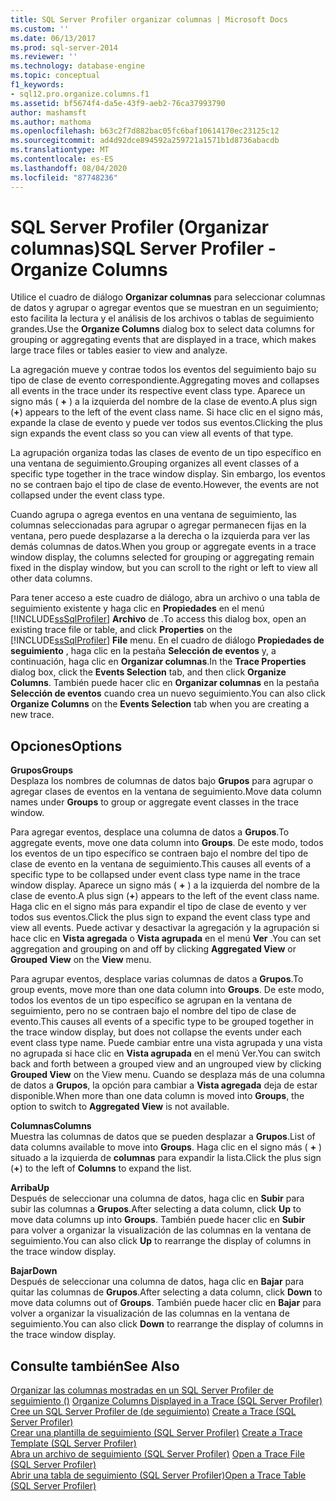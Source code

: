 ```yaml
---
title: SQL Server Profiler organizar columnas | Microsoft Docs
ms.custom: ''
ms.date: 06/13/2017
ms.prod: sql-server-2014
ms.reviewer: ''
ms.technology: database-engine
ms.topic: conceptual
f1_keywords:
- sql12.pro.organize.columns.f1
ms.assetid: bf5674f4-da5e-43f9-aeb2-76ca37993790
author: mashamsft
ms.author: mathoma
ms.openlocfilehash: b63c2f7d882bac05fc6baf10614170ec23125c12
ms.sourcegitcommit: ad4d92dce894592a259721a1571b1d8736abacdb
ms.translationtype: MT
ms.contentlocale: es-ES
ms.lasthandoff: 08/04/2020
ms.locfileid: "87748236"
---
```

# <a name="sql-server-profiler---organize-columns"></a><span data-ttu-id="892db-102">SQL Server Profiler (Organizar columnas)</span><span class="sxs-lookup"><span data-stu-id="892db-102">SQL Server Profiler - Organize Columns</span></span>
  <span data-ttu-id="892db-103">Utilice el cuadro de diálogo **Organizar columnas** para seleccionar columnas de datos y agrupar o agregar eventos que se muestran en un seguimiento; esto facilita la lectura y el análisis de los archivos o tablas de seguimiento grandes.</span><span class="sxs-lookup"><span data-stu-id="892db-103">Use the **Organize Columns** dialog box to select data columns for grouping or aggregating events that are displayed in a trace, which makes large trace files or tables easier to view and analyze.</span></span>  
  
 <span data-ttu-id="892db-104">La agregación mueve y contrae todos los eventos del seguimiento bajo su tipo de clase de evento correspondiente.</span><span class="sxs-lookup"><span data-stu-id="892db-104">Aggregating moves and collapses all events in the trace under its respective event class type.</span></span> <span data-ttu-id="892db-105">Aparece un signo más ( **+** ) a la izquierda del nombre de la clase de evento.</span><span class="sxs-lookup"><span data-stu-id="892db-105">A plus sign (**+**) appears to the left of the event class name.</span></span> <span data-ttu-id="892db-106">Si hace clic en el signo más, expande la clase de evento y puede ver todos sus eventos.</span><span class="sxs-lookup"><span data-stu-id="892db-106">Clicking the plus sign expands the event class so you can view all events of that type.</span></span>  
  
 <span data-ttu-id="892db-107">La agrupación organiza todas las clases de evento de un tipo específico en una ventana de seguimiento.</span><span class="sxs-lookup"><span data-stu-id="892db-107">Grouping organizes all event classes of a specific type together in the trace window display.</span></span> <span data-ttu-id="892db-108">Sin embargo, los eventos no se contraen bajo el tipo de clase de evento.</span><span class="sxs-lookup"><span data-stu-id="892db-108">However, the events are not collapsed under the event class type.</span></span>  
  
 <span data-ttu-id="892db-109">Cuando agrupa o agrega eventos en una ventana de seguimiento, las columnas seleccionadas para agrupar o agregar permanecen fijas en la ventana, pero puede desplazarse a la derecha o la izquierda para ver las demás columnas de datos.</span><span class="sxs-lookup"><span data-stu-id="892db-109">When you group or aggregate events in a trace window display, the columns selected for grouping or aggregating remain fixed in the display window, but you can scroll to the right or left to view all other data columns.</span></span>  
  
 <span data-ttu-id="892db-110">Para tener acceso a este cuadro de diálogo, abra un archivo o una tabla de seguimiento existente y haga clic en **Propiedades** en el menú [!INCLUDE[ssSqlProfiler](../includes/sssqlprofiler-md.md)] **Archivo** de .</span><span class="sxs-lookup"><span data-stu-id="892db-110">To access this dialog box, open an existing trace file or table, and click **Properties** on the [!INCLUDE[ssSqlProfiler](../includes/sssqlprofiler-md.md)] **File** menu.</span></span> <span data-ttu-id="892db-111">En el cuadro de diálogo **Propiedades de seguimiento** , haga clic en la pestaña **Selección de eventos** y, a continuación, haga clic en **Organizar columnas**.</span><span class="sxs-lookup"><span data-stu-id="892db-111">In the **Trace Properties** dialog box, click the **Events Selection** tab, and then click **Organize Columns**.</span></span> <span data-ttu-id="892db-112">También puede hacer clic en **Organizar columnas** en la pestaña **Selección de eventos** cuando crea un nuevo seguimiento.</span><span class="sxs-lookup"><span data-stu-id="892db-112">You can also click **Organize Columns** on the **Events Selection** tab when you are creating a new trace.</span></span>  
  
## <a name="options"></a><span data-ttu-id="892db-113">Opciones</span><span class="sxs-lookup"><span data-stu-id="892db-113">Options</span></span>  
 <span data-ttu-id="892db-114">**Grupos**</span><span class="sxs-lookup"><span data-stu-id="892db-114">**Groups**</span></span>  
 <span data-ttu-id="892db-115">Desplaza los nombres de columnas de datos bajo **Grupos** para agrupar o agregar clases de eventos en la ventana de seguimiento.</span><span class="sxs-lookup"><span data-stu-id="892db-115">Move data column names under **Groups** to group or aggregate event classes in the trace window.</span></span>  
  
 <span data-ttu-id="892db-116">Para agregar eventos, desplace una columna de datos a **Grupos**.</span><span class="sxs-lookup"><span data-stu-id="892db-116">To aggregate events, move one data column into **Groups**.</span></span> <span data-ttu-id="892db-117">De este modo, todos los eventos de un tipo específico se contraen bajo el nombre del tipo de clase de evento en la ventana de seguimiento.</span><span class="sxs-lookup"><span data-stu-id="892db-117">This causes all events of a specific type to be collapsed under event class type name in the trace window display.</span></span> <span data-ttu-id="892db-118">Aparece un signo más ( **+** ) a la izquierda del nombre de la clase de evento.</span><span class="sxs-lookup"><span data-stu-id="892db-118">A plus sign (**+**) appears to the left of the event class name.</span></span> <span data-ttu-id="892db-119">Haga clic en el signo más para expandir el tipo de clase de evento y ver todos sus eventos.</span><span class="sxs-lookup"><span data-stu-id="892db-119">Click the plus sign to expand the event class type and view all events.</span></span> <span data-ttu-id="892db-120">Puede activar y desactivar la agregación y la agrupación si hace clic en **Vista agregada** o **Vista agrupada** en el menú **Ver** .</span><span class="sxs-lookup"><span data-stu-id="892db-120">You can set aggregation and grouping on and off by clicking **Aggregated View** or **Grouped View** on the **View** menu.</span></span>  
  
 <span data-ttu-id="892db-121">Para agrupar eventos, desplace varias columnas de datos a **Grupos**.</span><span class="sxs-lookup"><span data-stu-id="892db-121">To group events, move more than one data column into **Groups**.</span></span> <span data-ttu-id="892db-122">De este modo, todos los eventos de un tipo específico se agrupan en la ventana de seguimiento, pero no se contraen bajo el nombre del tipo de clase de evento.</span><span class="sxs-lookup"><span data-stu-id="892db-122">This causes all events of a specific type to be grouped together in the trace window display, but does not collapse the events under each event class type name.</span></span> <span data-ttu-id="892db-123">Puede cambiar entre una vista agrupada y una vista no agrupada si hace clic en **Vista agrupada** en el menú Ver.</span><span class="sxs-lookup"><span data-stu-id="892db-123">You can switch back and forth between a grouped view and an ungrouped view by clicking **Grouped View** on the View menu.</span></span> <span data-ttu-id="892db-124">Cuando se desplaza más de una columna de datos a **Grupos**, la opción para cambiar a **Vista agregada** deja de estar disponible.</span><span class="sxs-lookup"><span data-stu-id="892db-124">When more than one data column is moved into **Groups**, the option to switch to **Aggregated View** is not available.</span></span>  
  
 <span data-ttu-id="892db-125">**Columnas**</span><span class="sxs-lookup"><span data-stu-id="892db-125">**Columns**</span></span>  
 <span data-ttu-id="892db-126">Muestra las columnas de datos que se pueden desplazar a **Grupos**.</span><span class="sxs-lookup"><span data-stu-id="892db-126">List of data columns available to move into **Groups**.</span></span> <span data-ttu-id="892db-127">Haga clic en el signo más ( **+** ) situado a la izquierda de **columnas** para expandir la lista.</span><span class="sxs-lookup"><span data-stu-id="892db-127">Click the plus sign (**+**) to the left of **Columns** to expand the list.</span></span>  
  
 <span data-ttu-id="892db-128">**Arriba**</span><span class="sxs-lookup"><span data-stu-id="892db-128">**Up**</span></span>  
 <span data-ttu-id="892db-129">Después de seleccionar una columna de datos, haga clic en **Subir** para subir las columnas a **Grupos**.</span><span class="sxs-lookup"><span data-stu-id="892db-129">After selecting a data column, click **Up** to move data columns up into **Groups**.</span></span> <span data-ttu-id="892db-130">También puede hacer clic en **Subir** para volver a organizar la visualización de las columnas en la ventana de seguimiento.</span><span class="sxs-lookup"><span data-stu-id="892db-130">You can also click **Up** to rearrange the display of columns in the trace window display.</span></span>  
  
 <span data-ttu-id="892db-131">**Bajar**</span><span class="sxs-lookup"><span data-stu-id="892db-131">**Down**</span></span>  
 <span data-ttu-id="892db-132">Después de seleccionar una columna de datos, haga clic en **Bajar** para quitar las columnas de **Grupos**.</span><span class="sxs-lookup"><span data-stu-id="892db-132">After selecting a data column, click **Down** to move data columns out of **Groups**.</span></span> <span data-ttu-id="892db-133">También puede hacer clic en **Bajar** para volver a organizar la visualización de las columnas en la ventana de seguimiento.</span><span class="sxs-lookup"><span data-stu-id="892db-133">You can also click **Down** to rearrange the display of columns in the trace window display.</span></span>  
  
## <a name="see-also"></a><span data-ttu-id="892db-134">Consulte también</span><span class="sxs-lookup"><span data-stu-id="892db-134">See Also</span></span>  
 <span data-ttu-id="892db-135">[Organizar las columnas mostradas en un SQL Server Profiler de seguimiento &#40;&#41;](../tools/sql-server-profiler/organize-columns-displayed-in-a-trace-sql-server-profiler.md) </span><span class="sxs-lookup"><span data-stu-id="892db-135">[Organize Columns Displayed in a Trace &#40;SQL Server Profiler&#41;](../tools/sql-server-profiler/organize-columns-displayed-in-a-trace-sql-server-profiler.md) </span></span>  
 <span data-ttu-id="892db-136">[Cree un SQL Server Profiler de &#40;de seguimiento&#41;](../tools/sql-server-profiler/create-a-trace-sql-server-profiler.md) </span><span class="sxs-lookup"><span data-stu-id="892db-136">[Create a Trace &#40;SQL Server Profiler&#41;](../tools/sql-server-profiler/create-a-trace-sql-server-profiler.md) </span></span>  
 <span data-ttu-id="892db-137">[Crear una plantilla de seguimiento &#40;SQL Server Profiler&#41;](../tools/sql-server-profiler/create-a-trace-template-sql-server-profiler.md) </span><span class="sxs-lookup"><span data-stu-id="892db-137">[Create a Trace Template &#40;SQL Server Profiler&#41;](../tools/sql-server-profiler/create-a-trace-template-sql-server-profiler.md) </span></span>  
 <span data-ttu-id="892db-138">[Abra un archivo de seguimiento &#40;SQL Server Profiler&#41;](../tools/sql-server-profiler/open-a-trace-file-sql-server-profiler.md) </span><span class="sxs-lookup"><span data-stu-id="892db-138">[Open a Trace File &#40;SQL Server Profiler&#41;](../tools/sql-server-profiler/open-a-trace-file-sql-server-profiler.md) </span></span>  
 [<span data-ttu-id="892db-139">Abrir una tabla de seguimiento &#40;SQL Server Profiler&#41;</span><span class="sxs-lookup"><span data-stu-id="892db-139">Open a Trace Table &#40;SQL Server Profiler&#41;</span></span>](../tools/sql-server-profiler/open-a-trace-table-sql-server-profiler.md)  
  
  
